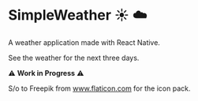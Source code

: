 # SimpleWeather :sunny: :cloud:

A weather application made with React Native.

See the weather for the next three days.

 :warning: **Work in Progress** :warning:
 
 S/o to Freepik from www.flaticon.com for the icon pack.
